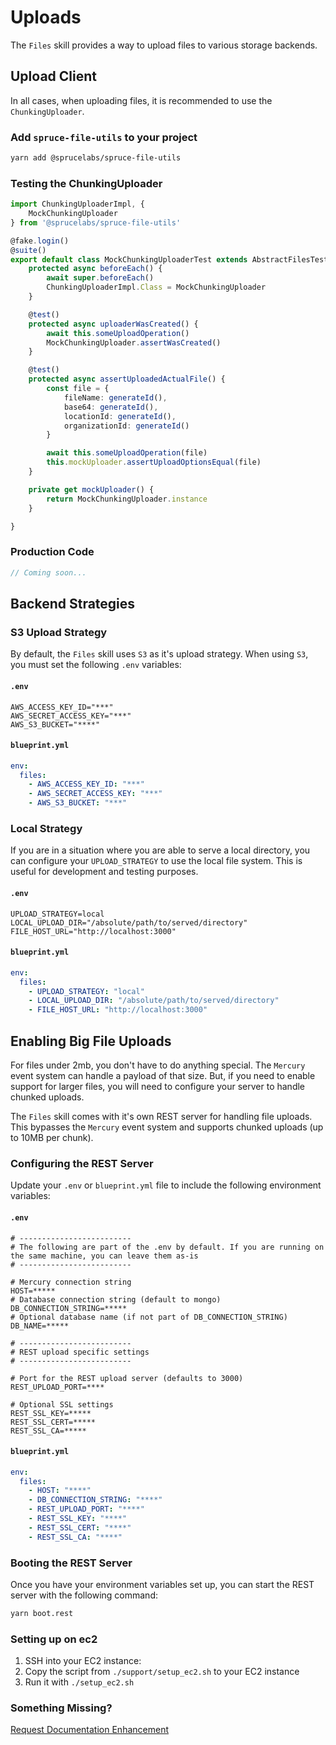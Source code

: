 # Uploads

The `Files` skill provides a way to upload files to various storage backends.

## Upload Client

In all cases, when uploading files, it is recommended to use the `ChunkingUploader`.

### Add `spruce-file-utils` to your project

```bash
yarn add @sprucelabs/spruce-file-utils
```

### Testing the ChunkingUploader

```typescript
import ChunkingUploaderImpl, {
    MockChunkingUploader
} from '@sprucelabs/spruce-file-utils'

@fake.login()
@suite()
export default class MockChunkingUploaderTest extends AbstractFilesTest {
    protected async beforeEach() {
        await super.beforeEach()
        ChunkingUploaderImpl.Class = MockChunkingUploader
    }

    @test()
    protected async uploaderWasCreated() {
        await this.someUploadOperation()
        MockChunkingUploader.assertWasCreated()
    }

    @test()
    protected async assertUploadedActualFile() {
        const file = {
            fileName: generateId(),
            base64: generateId(),
            locationId: generateId(),
            organizationId: generateId()
        }

        await this.someUploadOperation(file)
        this.mockUploader.assertUploadOptionsEqual(file)
    }

    private get mockUploader() {
        return MockChunkingUploader.instance
    }

}

```

### Production Code

```typescript
// Coming soon...
```

## Backend Strategies

### S3 Upload Strategy

By default, the `Files` skill uses `S3` as it's upload strategy. When using `S3`, you must set the following `.env` variables:

#### `.env`
```.env
AWS_ACCESS_KEY_ID="***"
AWS_SECRET_ACCESS_KEY="***"
AWS_S3_BUCKET="****"
```

#### `blueprint.yml`
```yml
env:
  files:
    - AWS_ACCESS_KEY_ID: "***"
    - AWS_SECRET_ACCESS_KEY: "***"
    - AWS_S3_BUCKET: "***"
```

### Local Strategy
If you are in a situation where you are able to serve a local directory, you can configure your `UPLOAD_STRATEGY` to use the local file system. This is useful for development and testing purposes.

#### `.env`
```.env
UPLOAD_STRATEGY=local
LOCAL_UPLOAD_DIR="/absolute/path/to/served/directory"
FILE_HOST_URL="http://localhost:3000"
```

#### `blueprint.yml`
```yml
env:
  files:
    - UPLOAD_STRATEGY: "local"
    - LOCAL_UPLOAD_DIR: "/absolute/path/to/served/directory"
    - FILE_HOST_URL: "http://localhost:3000"

```
## Enabling Big File Uploads
For files under 2mb, you don't have to do anything special. The `Mercury` event system can handle a payload of that size. But, if you need to enable support for larger files, you will need to configure your server to handle chunked uploads.

The `Files` skill comes with it's own REST server for handling file uploads. This bypasses the `Mercury` event system and supports chunked uploads (up to 10MB per chunk).

### Configuring the REST Server

Update your `.env` or `blueprint.yml` file to include the following environment variables:


#### `.env`

```.env
# -------------------------
# The following are part of the .env by default. If you are running on the same machine, you can leave them as-is
# -------------------------

# Mercury connection string
HOST=***** 
# Database connection string (default to mongo)
DB_CONNECTION_STRING=*****
# Optional database name (if not part of DB_CONNECTION_STRING)
DB_NAME=*****

# -------------------------
# REST upload specific settings
# -------------------------

# Port for the REST upload server (defaults to 3000)
REST_UPLOAD_PORT=****

# Optional SSL settings
REST_SSL_KEY=*****
REST_SSL_CERT=*****
REST_SSL_CA=*****
```

#### `blueprint.yml`
```yml
env:
  files:
    - HOST: "****"
    - DB_CONNECTION_STRING: "****"
    - REST_UPLOAD_PORT: "****"
    - REST_SSL_KEY: "****"
    - REST_SSL_CERT: "****"
    - REST_SSL_CA: "****"
```

### Booting the REST Server

Once you have your environment variables set up, you can start the REST server with the following command:

```bash
yarn boot.rest
```


### Setting up on ec2

1. SSH into your EC2 instance:
2. Copy the script from `./support/setup_ec2.sh` to your EC2 instance
3. Run it with `./setup_ec2.sh`



### Something Missing?

<div class="grid-buttons">
    <a class="btn" href="https://forms.gle/2ZMtwUxg1egV8sHT8">Request Documentation Enhancement</a>
</div>